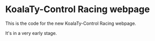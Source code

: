 # KoalaTy-Control Racing webpage

This is the code for the new KoalaTy-Control Racing webpage.

It's in a very early stage.
